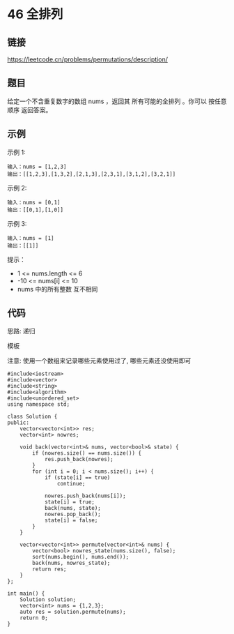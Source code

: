 # 46 全排列
## 链接
https://leetcode.cn/problems/permutations/description/

## 题目 
给定一个不含重复数字的数组 nums ，返回其 所有可能的全排列 。你可以 按任意顺序 返回答案。

## 示例
示例 1:
```
输入：nums = [1,2,3]
输出：[[1,2,3],[1,3,2],[2,1,3],[2,3,1],[3,1,2],[3,2,1]]
```
示例 2:
```
输入：nums = [0,1]
输出：[[0,1],[1,0]]
```
示例 3:
```
输入：nums = [1]
输出：[[1]]
```

提示：

- 1 <= nums.length <= 6
- -10 <= nums[i] <= 10
- nums 中的所有整数 互不相同

## 代码
思路: 递归

模板

注意: 使用一个数组来记录哪些元素使用过了, 哪些元素还没使用即可

```
#include<iostream>
#include<vector>
#include<string>
#include<algorithm>
#include<unordered_set>
using namespace std;

class Solution {
public:
    vector<vector<int>> res;
    vector<int> nowres;
    
    void back(vector<int>& nums, vector<bool>& state) {
        if (nowres.size() == nums.size()) {
            res.push_back(nowres);
        }
        for (int i = 0; i < nums.size(); i++) {
            if (state[i] == true)
                continue;
                
            nowres.push_back(nums[i]);
            state[i] = true;
            back(nums, state);
            nowres.pop_back();
            state[i] = false;
        }
    }
    
    vector<vector<int>> permute(vector<int>& nums) {
        vector<bool> nowres_state(nums.size(), false);
        sort(nums.begin(), nums.end());
        back(nums, nowres_state);
        return res;
    }
};

int main() {
    Solution solution;
    vector<int> nums = {1,2,3};
    auto res = solution.permute(nums);
    return 0;
}
```